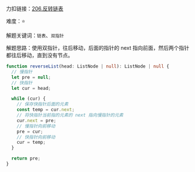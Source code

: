力扣链接：<a href="https://leetcode.cn/problems/reverse-linked-list/solutions/551596/fan-zhuan-lian-biao-by-leetcode-solution-d1k2/" target="_blank">206.反转链表</a>

难度：⭐ <br/>

解题关键词：`链表`、`双指针`<br />

解题思路：使用双指针，往后移动，后面的指针的 next 指向前面，然后两个指针都往后移动，直到没有节点。<br />

```typescript
function reverseList(head: ListNode | null): ListNode | null {
  // 慢指针
  let pre = null;
  // 快指针
  let cur = head;

  while (cur) {
    // 保存快指针后面的元素
    const temp = cur.next;
    // 将快指针当前指的元素的 next 指向慢指针的元素
    cur.next = pre;
    // 慢指针向前移动
    pre = cur;
    // 快指针向前移动
    cur = temp;
  }

  return pre;
}
```
